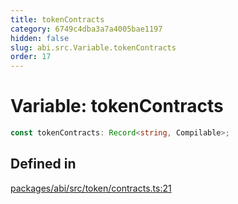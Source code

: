 ```yaml
---
title: tokenContracts
category: 6749c4dba3a7a4005bae1197
hidden: false
slug: abi.src.Variable.tokenContracts
order: 17
---
```


# Variable: tokenContracts

```ts
const tokenContracts: Record<string, Compilable>;
```

## Defined in

[packages/abi/src/token/contracts.ts:21](https://github.com/zkcloudworker/minatokens-lib/blob/main/packages/abi/src/token/contracts.ts#L21)
